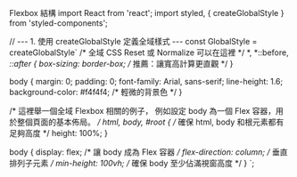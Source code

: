 Flexbox 結構
import React from 'react';
import styled, { createGlobalStyle } from 'styled-components';

// --- 1. 使用 createGlobalStyle 定義全域樣式 ---
const GlobalStyle = createGlobalStyle`
  /* 全域 CSS Reset 或 Normalize 可以在這裡 */
  *, *::before, *::after {
    box-sizing: border-box; /* 推薦：讓寬高計算更直觀 */
  }

  body {
    margin: 0;
    padding: 0;
    font-family: Arial, sans-serif;
    line-height: 1.6;
    background-color: #f4f4f4; /* 輕微的背景色 */
  }

  /*
    這裡舉一個全域 Flexbox 相關的例子，
    例如設定 body 為一個 Flex 容器，用於整個頁面的基本佈局。
  */
  html, body, #root { /* 確保 html, body 和根元素都有足夠高度 */
    height: 100%;
  }

  body {
    display: flex; /* 讓 body 成為 Flex 容器 */
    flex-direction: column; /* 垂直排列子元素 */
    min-height: 100vh; /* 確保 body 至少佔滿視窗高度 */
  }
`;
